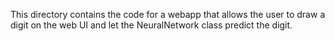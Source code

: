 This directory contains the code for a webapp that allows the user to draw a digit on the web UI and let the NeuralNetwork class predict the digit.
